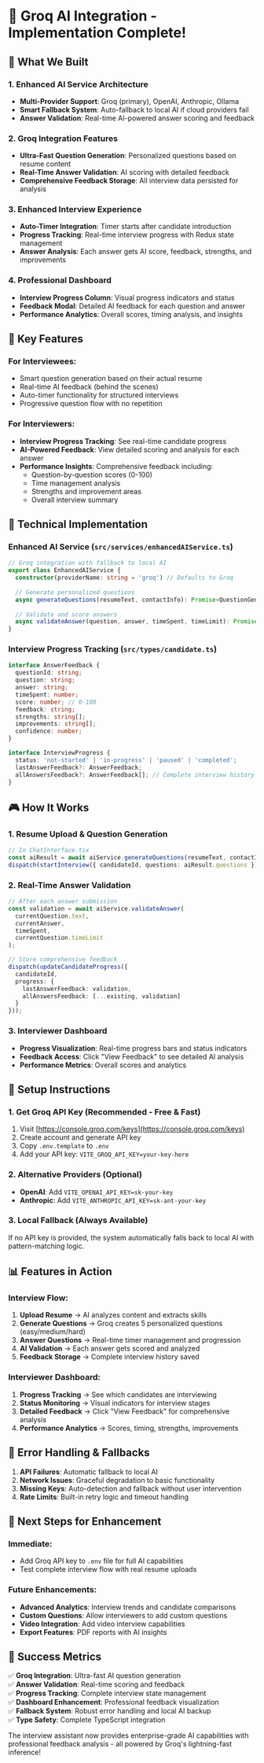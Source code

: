 # 🤖 Groq AI Integration - Implementation Complete!

## 🎯 What We Built

### 1. **Enhanced AI Service Architecture**
- **Multi-Provider Support**: Groq (primary), OpenAI, Anthropic, Ollama
- **Smart Fallback System**: Auto-fallback to local AI if cloud providers fail
- **Answer Validation**: Real-time AI-powered answer scoring and feedback

### 2. **Groq Integration Features**
- **Ultra-Fast Question Generation**: Personalized questions based on resume content
- **Real-Time Answer Validation**: AI scoring with detailed feedback
- **Comprehensive Feedback Storage**: All interview data persisted for analysis

### 3. **Enhanced Interview Experience**
- **Auto-Timer Integration**: Timer starts after candidate introduction
- **Progress Tracking**: Real-time interview progress with Redux state management
- **Answer Analysis**: Each answer gets AI score, feedback, strengths, and improvements

### 4. **Professional Dashboard**
- **Interview Progress Column**: Visual progress indicators and status
- **Feedback Modal**: Detailed AI feedback for each question and answer
- **Performance Analytics**: Overall scores, timing analysis, and insights

## 🚀 Key Features

### For Interviewees:
- Smart question generation based on their actual resume
- Real-time AI feedback (behind the scenes)
- Auto-timer functionality for structured interviews
- Progressive question flow with no repetition

### For Interviewers:
- **Interview Progress Tracking**: See real-time candidate progress
- **AI-Powered Feedback**: View detailed scoring and analysis for each answer
- **Performance Insights**: Comprehensive feedback including:
  - Question-by-question scores (0-100)
  - Time management analysis
  - Strengths and improvement areas
  - Overall interview summary

## 🔧 Technical Implementation

### Enhanced AI Service (`src/services/enhancedAIService.ts`)
```typescript
// Groq integration with fallback to local AI
export class EnhancedAIService {
  constructor(providerName: string = 'groq') // Defaults to Groq
  
  // Generate personalized questions
  async generateQuestions(resumeText, contactInfo): Promise<QuestionGenerationResult>
  
  // Validate and score answers
  async validateAnswer(question, answer, timeSpent, timeLimit): Promise<AnswerValidationResult>
}
```

### Interview Progress Tracking (`src/types/candidate.ts`)
```typescript
interface AnswerFeedback {
  questionId: string;
  question: string;
  answer: string;
  timeSpent: number;
  score: number; // 0-100
  feedback: string;
  strengths: string[];
  improvements: string[];
  confidence: number;
}

interface InterviewProgress {
  status: 'not-started' | 'in-progress' | 'paused' | 'completed';
  lastAnswerFeedback?: AnswerFeedback;
  allAnswersFeedback?: AnswerFeedback[]; // Complete interview history
}
```

## 🎮 How It Works

### 1. **Resume Upload & Question Generation**
```typescript
// In ChatInterface.tsx
const aiResult = await aiService.generateQuestions(resumeText, contactInfo);
dispatch(startInterview({ candidateId, questions: aiResult.questions }));
```

### 2. **Real-Time Answer Validation**
```typescript
// After each answer submission
const validation = await aiService.validateAnswer(
  currentQuestion.text,
  currentAnswer,
  timeSpent,
  currentQuestion.timeLimit
);

// Store comprehensive feedback
dispatch(updateCandidateProgress({
  candidateId,
  progress: {
    lastAnswerFeedback: validation,
    allAnswersFeedback: [...existing, validation]
  }
}));
```

### 3. **Interviewer Dashboard**
- **Progress Visualization**: Real-time progress bars and status indicators
- **Feedback Access**: Click "View Feedback" to see detailed AI analysis
- **Performance Metrics**: Overall scores and analytics

## 🔑 Setup Instructions

### 1. **Get Groq API Key** (Recommended - Free & Fast)
1. Visit [https://console.groq.com/keys](https://console.groq.com/keys)
2. Create account and generate API key
3. Copy `.env.template` to `.env`
4. Add your API key: `VITE_GROQ_API_KEY=your-key-here`

### 2. **Alternative Providers** (Optional)
- **OpenAI**: Add `VITE_OPENAI_API_KEY=sk-your-key`
- **Anthropic**: Add `VITE_ANTHROPIC_API_KEY=sk-ant-your-key`

### 3. **Local Fallback** (Always Available)
If no API key is provided, the system automatically falls back to local AI with pattern-matching logic.

## 📊 Features in Action

### Interview Flow:
1. **Upload Resume** → AI analyzes content and extracts skills
2. **Generate Questions** → Groq creates 5 personalized questions (easy/medium/hard)
3. **Answer Questions** → Real-time timer management and progression
4. **AI Validation** → Each answer gets scored and analyzed
5. **Feedback Storage** → Complete interview history saved

### Interviewer Dashboard:
1. **Progress Tracking** → See which candidates are interviewing
2. **Status Monitoring** → Visual indicators for interview stages
3. **Detailed Feedback** → Click "View Feedback" for comprehensive analysis
4. **Performance Analytics** → Scores, timing, strengths, improvements

## 🔄 Error Handling & Fallbacks

1. **API Failures**: Automatic fallback to local AI
2. **Network Issues**: Graceful degradation to basic functionality
3. **Missing Keys**: Auto-detection and fallback without user intervention
4. **Rate Limits**: Built-in retry logic and timeout handling

## 🎯 Next Steps for Enhancement

### Immediate:
- Add Groq API key to `.env` file for full AI capabilities
- Test complete interview flow with real resume uploads

### Future Enhancements:
- **Advanced Analytics**: Interview trends and candidate comparisons
- **Custom Questions**: Allow interviewers to add custom questions
- **Video Integration**: Add video interview capabilities
- **Export Features**: PDF reports with AI insights

## 🎉 Success Metrics

✅ **Groq Integration**: Ultra-fast AI question generation  
✅ **Answer Validation**: Real-time scoring and feedback  
✅ **Progress Tracking**: Complete interview state management  
✅ **Dashboard Enhancement**: Professional feedback visualization  
✅ **Fallback System**: Robust error handling and local AI backup  
✅ **Type Safety**: Complete TypeScript integration  

The interview assistant now provides enterprise-grade AI capabilities with professional feedback analysis - all powered by Groq's lightning-fast inference!